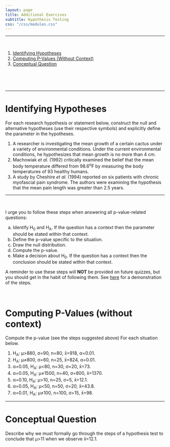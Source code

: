 ```yaml
---
layout: page
title: Additional Exercises
subtitle: Hypothesis Testing
css: "/css/modules.css"
---
```


----

&nbsp;

1. [Identifying Hypotheses](#identifying-hypotheses)
1. [Computing P-Values (Without Context)](#computing-p-values-without-context)
1. [Conceptual Question](#conceptual-question)

&nbsp;

&nbsp;

----

# Identifying Hypotheses
For each research hypothesis or statement below, construct the null and alternative hypotheses (use their respective symbols) and explicitly define the parameter in the hypotheses.

1. A researcher is investigating the mean growth of a certain cactus under a variety of environmental conditions. Under the current environmental conditions, he hypothesizes that mean growth is no more than 4 cm.
1. Machowiak *et al.* (1992) critically examined the belief that the mean body temperature differed from 98.6<sup>o</sup>F by measuring the body temperatures of 93 healthy humans.
1. A study by Cheshire *et al.* (1994) reported on six patients with chronic myofascial pain syndrome. The authors were examining the hypothesis that the mean pain length was greater than 2.5 years.

----

&nbsp;

<div class="alert alert-success">
I urge you to follow these steps when answering all p-value-related questions:
<ol type="a">
  <li>Identify H<sub>0</sub> and H<sub>A</sub>. If the question has a context then the parameter should be stated within that context.</li>
  <li>Define the p-value specific to the situation.</li>
  <li>Draw the null distribution.</li>
  <li>Compute the p-value.</li>
  <li>Make a decision about H<sub>0</sub>. If the question has a context then the conclusion should be stated within that context.</li>
</ol>
A reminder to use these steps will <strong>NOT</strong> be provided on future quizzes, but you should get in the habit of following them. See <a href="../Explanations/Calc_pvalue_Z.html">here</a> for a demonstration of the steps.
</div>

&nbsp;

# Computing P-Values (without context)
Compute the p-value (see the steps suggested above) For each situation below.

1. H<sub>A</sub>: &mu;>880, &sigma;=90, n=80, x&#772;=918, &alpha;=0.01.
1. H<sub>A</sub>: &mu;&#8800;800, &sigma;=60, n=25, x&#772;=824, &alpha;=0.01.
1. &alpha;=0.05, H<sub>A</sub>: &mu;<80, n=30, &sigma;=20, x&#772;=73.
1. &alpha;=0.05, H<sub>A</sub>: &mu;&#8800;1500, n=40, &sigma;=800, x&#772;=1370.
1. &alpha;=0.10, H<sub>A</sub>: &mu;>10, n=25, &sigma;=5, x&#772;=12.1.
1. &alpha;=0.05, H<sub>A</sub>: &mu;<50, n=50, &sigma;=20, x&#772;=43.8.
1. &alpha;=0.01, H<sub>A</sub>: &mu;&#8800;100, n=100, &sigma;=15, x&#772;=98.

----

# Conceptual Question
Describe why we must formally go through the steps of a hypothesis test to conclude that &mu;>11 when we observe x&#772;=12.1.
